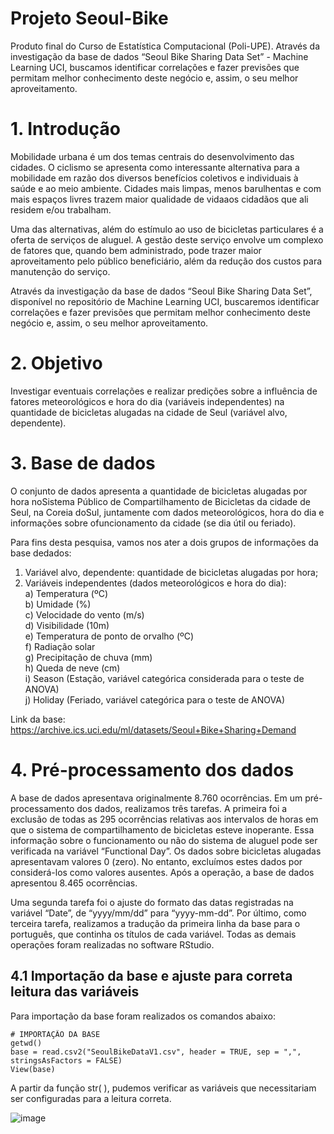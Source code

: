 # Projeto Seoul-Bike
Produto final do Curso de Estatística Computacional (Poli-UPE). Através da investigação da base de dados “Seoul Bike Sharing Data Set” - Machine Learning UCI, buscamos identificar correlações e fazer previsões que permitam melhor conhecimento deste negócio e, assim, o seu melhor aproveitamento.

# 1. Introdução

Mobilidade urbana é um dos temas centrais do desenvolvimento das cidades. O ciclismo se apresenta como interessante alternativa para a mobilidade em razão dos diversos benefícios coletivos e individuais à saúde e ao meio ambiente. Cidades mais limpas, menos barulhentas e com mais espaços livres trazem maior qualidade de vidaaos cidadãos que ali residem e/ou trabalham.

Uma das alternativas, além do estímulo ao uso de bicicletas particulares é a oferta de serviços de aluguel. A gestão deste serviço envolve um complexo de fatores que, quando bem administrado, pode trazer maior aproveitamento pelo público beneficiário, além da redução dos custos para manutenção do serviço.

Através da investigação da base de dados “Seoul Bike Sharing Data Set”, disponível no repositório de Machine Learning UCI, buscaremos identificar correlações e fazer previsões que permitam melhor conhecimento deste negócio e, assim, o seu melhor aproveitamento.

# 2. Objetivo

Investigar eventuais correlações e realizar predições sobre a influência de fatores meteorológicos e hora do dia (variáveis independentes) na quantidade de bicicletas alugadas na cidade de Seul (variável alvo, dependente).

# 3. Base de dados
O conjunto de dados apresenta a quantidade de bicicletas alugadas por hora noSistema Público de Compartilhamento de Bicicletas da cidade de Seul, na Coreia doSul, juntamente com dados meteorológicos, hora do dia e informações sobre ofuncionamento da cidade (se dia útil ou feriado).

Para fins desta pesquisa, vamos nos ater a dois grupos de informações da base dedados:

1) Variável alvo, dependente: quantidade de bicicletas alugadas por hora;
2) Variáveis independentes (dados meteorológicos e hora do dia):   
    a) Temperatura (ºC)  
    b) Umidade (%)  
    c) Velocidade do vento (m/s)  
    d) Visibilidade (10m)  
    e) Temperatura de ponto de orvalho (ºC)  
    f) Radiação solar  
    g) Precipitação de chuva (mm)  
    h) Queda de neve (cm)  
    i) Season (Estação, variável categórica considerada para o teste de ANOVA)  
    j) Holiday (Feriado, variável categórica para o teste de ANOVA)  

Link da base: https://archive.ics.uci.edu/ml/datasets/Seoul+Bike+Sharing+Demand

# 4. Pré-processamento dos dados

A base de dados apresentava originalmente 8.760 ocorrências. Em um pré-processamento dos dados, realizamos três tarefas. A primeira foi a exclusão de todas as 295 ocorrências relativas aos intervalos de horas em que o sistema de compartilhamento de bicicletas esteve inoperante. Essa informação sobre o funcionamento ou não do sistema de aluguel pode ser verificada na variável “Functional Day”. Os dados sobre bicicletas alugadas apresentavam valores 0 (zero). No entanto, excluímos estes dados por considerá-los como valores ausentes. Após a operação, a base de dados apresentou 8.465 ocorrências.

Uma segunda tarefa foi o ajuste do formato das datas registradas na variável “Date”, de “yyyy/mm/dd” para “yyyy-mm-dd”. Por último, como terceira tarefa, realizamos a tradução da primeira linha da base para o português, que continha os títulos de cada variável. Todas as demais operações foram realizadas no software RStudio.

## 4.1 Importação da base e ajuste para correta leitura das variáveis

Para importação da base foram realizados os comandos abaixo:

```
# IMPORTAÇÃO DA BASE
getwd()
base = read.csv2("SeoulBikeDataV1.csv", header = TRUE, sep = ",", stringsAsFactors = FALSE)
View(base)
```

A partir da função str( ), pudemos verificar as variáveis que necessitariam ser configuradas para a leitura correta.

![image](https://github.com/jairzinhoR/Seoul-Bike/assets/96251048/83541ab2-8dd2-4e8f-be7b-d6491bf1db63)


